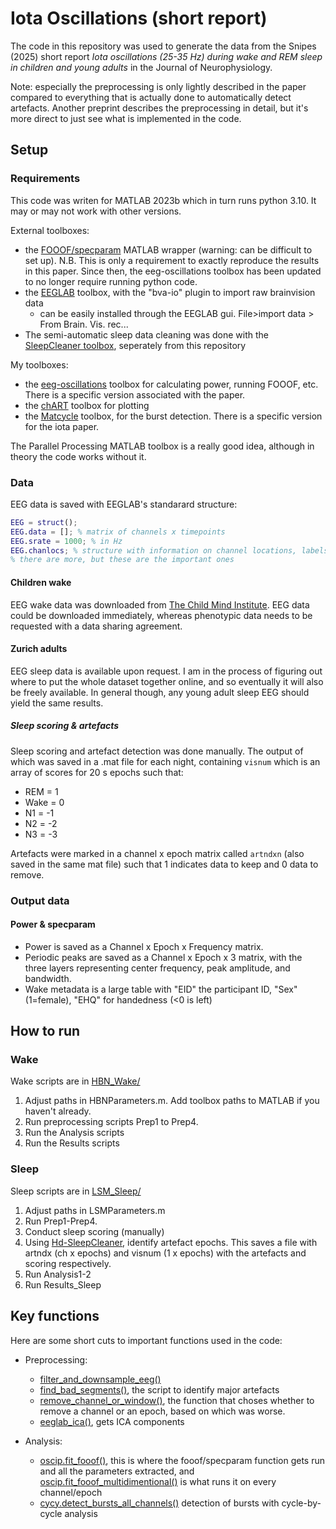 # Iota Oscillations (short report)

The code in this repository was used to generate the data from the Snipes (2025) short report *Iota oscillations (25-35 Hz) during wake and REM sleep in children and young adults* in the Journal of Neurophysiology.

Note: especially the preprocessing is only lightly described in the paper compared to everything that is actually done to automatically detect artefacts. Another preprint describes the preprocessing in detail, but it's more direct to just see what is implemented in the code.

## Setup

### Requirements
This code was writen for MATLAB 2023b which in turn runs python 3.10. It may or may not work with other versions.

External toolboxes:
- the [FOOOF/specparam](https://github.com/fooof-tools/fooof_mat) MATLAB wrapper (warning: can be difficult to set up). N.B. This is only a requirement to exactly reproduce the results in this paper. Since then, the eeg-oscillations toolbox has been updated to no longer require running python code.
- the [EEGLAB](https://sccn.ucsd.edu/eeglab/download.php) toolbox, with the "bva-io" plugin to import raw brainvision data  
    - can be easily installed through the EEGLAB gui. File>import data > From Brain. Vis. rec...
- The semi-automatic sleep data cleaning was done with the [SleepCleaner toolbox](https://github.com/HuberSleepLab/Hd-SleepCleaner), seperately from this repository

My toolboxes:
- the [eeg-oscillations](https://github.com/snipeso/eeg-oscillations) toolbox for calculating power, running FOOOF, etc. There is a specific version associated with the paper.
- the [chART](https://github.com/snipeso/chart) toolbox for plotting
- the [Matcycle](https://github.com/hubersleeplab/matcycle) toolbox, for the burst detection. There is a specific version for the iota paper.


The Parallel Processing MATLAB toolbox is a really good idea, although in theory the code works without it.

### Data
EEG data is saved with EEGLAB's standarard structure:

```matlab
EEG = struct();
EEG.data = []; % matrix of channels x timepoints
EEG.srate = 1000; % in Hz
EEG.chanlocs; % structure with information on channel locations, labels, etc. important for plotting topographies
% there are more, but these are the important ones

```

#### Children wake
EEG wake data was downloaded from [The Child Mind Institute](https://fcon_1000.projects.nitrc.org/indi/cmi_healthy_brain_network/index.html). EEG data could be downloaded immediately, whereas phenotypic data needs to be requested with a data sharing agreement. 


#### Zurich adults
EEG sleep data is available upon request. I am in the process of figuring out where to put the whole dataset together online, and so eventually it will also be freely available. In general though, any young adult sleep EEG should yield the same results.

##### Sleep scoring & artefacts
Sleep scoring and artefact detection was done manually. The output of which was saved in a .mat file for each night, containing `visnum` which is an array of scores for 20 s epochs such that:
- REM = 1
- Wake = 0
- N1 = -1
- N2 = -2
- N3 = -3

Artefacts were marked in a channel x epoch matrix called `artndxn` (also saved in the same mat file) such that 1 indicates data to keep and 0 data to remove.

### Output data
#### Power & specparam
- Power is saved as a Channel x Epoch x Frequency matrix.
- Periodic peaks are saved as a Channel x Epoch x 3 matrix, with the three layers representing center frequency, peak amplitude, and bandwidth.
- Wake metadata is a large table with "EID" the participant ID, "Sex" (1=female), "EHQ" for handedness (<0 is left)

## How to run 

### Wake

Wake scripts are in [HBN_Wake/](./HBN_Wake/)

1. Adjust paths in HBNParameters.m. Add toolbox paths to MATLAB if you haven't already.
2. Run preprocessing scripts Prep1 to Prep4.
3. Run the Analysis scripts
4. Run the Results scripts

### Sleep
Sleep scripts are in [LSM_Sleep/](./LSM_Sleep/)

1. Adjust paths in LSMParameters.m
2. Run Prep1-Prep4.
3. Conduct sleep scoring (manually)
4. Using [Hd-SleepCleaner](https://github.com/snipeso/Hd-SleepCleaner/), identify artefact epochs. This saves a file with artndx (ch x epochs) and visnum (1 x epochs) with the artefacts and scoring respectively. 
5. Run Analysis1-2
6. Run Results_Sleep

## Key functions
Here are some short cuts to important functions used in the code:

- Preprocessing: 
    - [filter_and_downsample_eeg()](./functions/eeg_preprocessing/filter_and_downsample_eeg.m)
    - [find_bad_segments()](./functions/eeg_preprocessing/find_bad_segments.m), the script to identify major artefacts
    - [remove_channel_or_window()](./functions/eeg_preprocessing/remove_channel_or_window.m), the function that choses whether to remove a channel or an epoch, based on which was worse.
    - [eeglab_ica()](./functions/eeg_preprocessing/eeglab_ica.m), gets ICA components

- Analysis:
    - [oscip.fit_fooof()](https://github.com/snipeso/eeg-oscillations/blob/main/%2Boscip/fit_fooof.m), this is where the fooof/specparam function gets run and all the parameters extracted, and [oscip.fit_fooof_multidimentional()](https://github.com/snipeso/eeg-oscillations/blob/main/%2Boscip/fit_fooof_multidimentional.m) is what runs it on every channel/epoch
    - [cycy.detect_bursts_all_channels()](https://github.com/HuberSleepLab/Matcycle/blob/main/%2Bcycy/detect_bursts_all_channels.m) detection of bursts with cycle-by-cycle analysis

